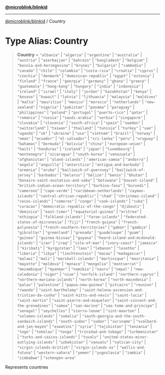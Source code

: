 [**@microblink/blinkid**](../README.md)

***

[@microblink/blinkid](../README.md) / Country

# Type Alias: Country

> **Country** = `"albania"` \| `"algeria"` \| `"argentina"` \| `"australia"` \| `"austria"` \| `"azerbaijan"` \| `"bahrain"` \| `"bangladesh"` \| `"belgium"` \| `"bosnia-and-herzegovina"` \| `"brunei"` \| `"bulgaria"` \| `"cambodia"` \| `"canada"` \| `"chile"` \| `"colombia"` \| `"costa-rica"` \| `"croatia"` \| `"cyprus"` \| `"czechia"` \| `"denmark"` \| `"dominican-republic"` \| `"egypt"` \| `"estonia"` \| `"finland"` \| `"france"` \| `"georgia"` \| `"germany"` \| `"ghana"` \| `"greece"` \| `"guatemala"` \| `"hong-kong"` \| `"hungary"` \| `"india"` \| `"indonesia"` \| `"ireland"` \| `"israel"` \| `"italy"` \| `"jordan"` \| `"kazakhstan"` \| `"kenya"` \| `"kosovo"` \| `"kuwait"` \| `"latvia"` \| `"lithuania"` \| `"malaysia"` \| `"maldives"` \| `"malta"` \| `"mauritius"` \| `"mexico"` \| `"morocco"` \| `"netherlands"` \| `"new-zealand"` \| `"nigeria"` \| `"pakistan"` \| `"panama"` \| `"paraguay"` \| `"philippines"` \| `"poland"` \| `"portugal"` \| `"puerto-rico"` \| `"qatar"` \| `"romania"` \| `"russia"` \| `"saudi-arabia"` \| `"serbia"` \| `"singapore"` \| `"slovakia"` \| `"slovenia"` \| `"south-africa"` \| `"spain"` \| `"sweden"` \| `"switzerland"` \| `"taiwan"` \| `"thailand"` \| `"tunisia"` \| `"turkey"` \| `"uae"` \| `"uganda"` \| `"uk"` \| `"ukraine"` \| `"usa"` \| `"vietnam"` \| `"brazil"` \| `"norway"` \| `"oman"` \| `"ecuador"` \| `"el-salvador"` \| `"sri-lanka"` \| `"peru"` \| `"uruguay"` \| `"bahamas"` \| `"bermuda"` \| `"bolivia"` \| `"china"` \| `"european-union"` \| `"haiti"` \| `"honduras"` \| `"iceland"` \| `"japan"` \| `"luxembourg"` \| `"montenegro"` \| `"nicaragua"` \| `"south-korea"` \| `"venezuela"` \| `"afghanistan"` \| `"aland-islands"` \| `"american-samoa"` \| `"andorra"` \| `"angola"` \| `"anguilla"` \| `"antarctica"` \| `"antigua-and-barbuda"` \| `"armenia"` \| `"aruba"` \| `"bailiwick-of-guernsey"` \| `"bailiwick-of-jersey"` \| `"barbados"` \| `"belarus"` \| `"belize"` \| `"benin"` \| `"bhutan"` \| `"bonaire-saint-eustatius-and-saba"` \| `"botswana"` \| `"bouvet-island"` \| `"british-indian-ocean-territory"` \| `"burkina-faso"` \| `"burundi"` \| `"cameroon"` \| `"cape-verde"` \| `"caribbean-netherlands"` \| `"cayman-islands"` \| `"central-african-republic"` \| `"chad"` \| `"christmas-island"` \| `"cocos-islands"` \| `"comoros"` \| `"congo"` \| `"cook-islands"` \| `"cuba"` \| `"curacao"` \| `"democratic-republic-of-the-congo"` \| `"djibouti"` \| `"dominica"` \| `"east-timor"` \| `"equatorial-guinea"` \| `"eritrea"` \| `"ethiopia"` \| `"falkland-islands"` \| `"faroe-islands"` \| `"federated-states-of-micronesia"` \| `"fiji"` \| `"french-guiana"` \| `"french-polynesia"` \| `"french-southern-territories"` \| `"gabon"` \| `"gambia"` \| `"gibraltar"` \| `"greenland"` \| `"grenada"` \| `"guadeloupe"` \| `"guam"` \| `"guinea"` \| `"guinea-bissau"` \| `"guyana"` \| `"heard-island-and-mcdonald-islands"` \| `"iran"` \| `"iraq"` \| `"isle-of-man"` \| `"ivory-coast"` \| `"jamaica"` \| `"kiribati"` \| `"kyrgyzstan"` \| `"laos"` \| `"lebanon"` \| `"lesotho"` \| `"liberia"` \| `"libya"` \| `"liechtenstein"` \| `"macau"` \| `"madagascar"` \| `"malawi"` \| `"mali"` \| `"marshall-islands"` \| `"martinique"` \| `"mauritania"` \| `"mayotte"` \| `"moldova"` \| `"monaco"` \| `"mongolia"` \| `"montserrat"` \| `"mozambique"` \| `"myanmar"` \| `"namibia"` \| `"nauru"` \| `"nepal"` \| `"new-caledonia"` \| `"niger"` \| `"niue"` \| `"norfolk-island"` \| `"northern-cyprus"` \| `"northern-mariana-islands"` \| `"north-korea"` \| `"north-macedonia"` \| `"palau"` \| `"palestine"` \| `"papua-new-guinea"` \| `"pitcairn"` \| `"reunion"` \| `"rwanda"` \| `"saint-barthelemy"` \| `"saint-helena-ascension-and-tristian-da-cunha"` \| `"saint-kitts-and-nevis"` \| `"saint-lucia"` \| `"saint-martin"` \| `"saint-pierre-and-miquelon"` \| `"saint-vincent-and-the-grenadines"` \| `"samoa"` \| `"san-marino"` \| `"sao-tome-and-principe"` \| `"senegal"` \| `"seychelles"` \| `"sierra-leone"` \| `"sint-maarten"` \| `"solomon-islands"` \| `"somalia"` \| `"south-georgia-and-the-south-sandwich-islands"` \| `"south-sudan"` \| `"sudan"` \| `"suriname"` \| `"svalbard-and-jan-mayen"` \| `"eswatini"` \| `"syria"` \| `"tajikistan"` \| `"tanzania"` \| `"togo"` \| `"tokelau"` \| `"tonga"` \| `"trinidad-and-tobago"` \| `"turkmenistan"` \| `"turks-and-caicos-islands"` \| `"tuvalu"` \| `"united-states-minor-outlying-islands"` \| `"uzbekistan"` \| `"vanuatu"` \| `"vatican-city"` \| `"virgin-islands-british"` \| `"virgin-islands-us"` \| `"wallis-and-futuna"` \| `"western-sahara"` \| `"yemen"` \| `"yugoslavia"` \| `"zambia"` \| `"zimbabwe"` \| `"schengen-area"`

Represents countries
